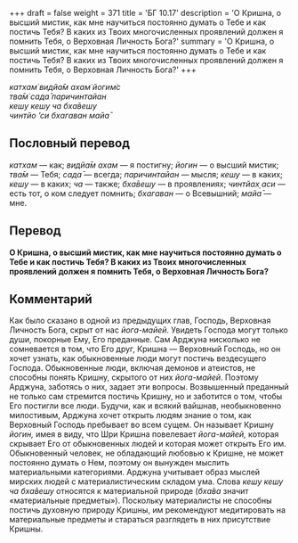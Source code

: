 +++
draft = false
weight = 371
title = 'БГ 10.17'
description = 'О Кришна, о высший мистик, как мне научиться постоянно думать о Тебе и как постичь Тебя? В каких из Твоих многочисленных проявлений должен я помнить Тебя, о Верховная Личность Бога?'
summary = 'О Кришна, о высший мистик, как мне научиться постоянно думать о Тебе и как постичь Тебя? В каких из Твоих многочисленных проявлений должен я помнить Тебя, о Верховная Личность Бога?'
+++

_катхам̇ видйа̄м ахам̇ йогим̇с  
тва̄м̇ сада̄ паричинтайан  
кешу кешу ча бха̄вешу  
чинтйо ’си бхагаван майа̄_

## Пословный перевод

_катхам_ — как; _видйа̄м_ _ахам_ — я постигну; _йогин_ — о высший мистик; _тва̄м_ — Тебя; _сада̄_ — всегда; _паричинтайан_ — мысля; _кешу_ — в каких; _кешу_ — в каких; _ча_ — также; _бха̄вешу_ — в проявлениях; _чинтйах̣_ _аси_ — есть тот, о ком следует помнить; _бхагаван_ — о Всевышний; _майа̄_ — мне.

## Перевод

**О Кришна, о высший мистик, как мне научиться постоянно думать о Тебе и как постичь Тебя? В каких из Твоих многочисленных проявлений должен я помнить Тебя, о Верховная Личность Бога?**

## Комментарий

Как было сказано в одной из предыдущих глав, Господь, Верховная Личность Бога, скрыт от нас _йога-майей_. Увидеть Господа могут только души, покорные Ему, Его преданные. Сам Арджуна нисколько не сомневается в том, что Его друг, Кришна — Верховный Господь, но он хочет узнать, как обыкновенные люди могут постичь вездесущего Господа. Обыкновенные люди, включая демонов и атеистов, не способны понять Кришну, скрытого от них _йога-майей_. Поэтому Арджуна, заботясь о них, задает эти вопросы. Возвышенный преданный не только сам стремится постичь Кришну, но и заботится о том, чтобы Его постигли все люди. Будучи, как и всякий вайшнав, необыкновенно милостивым, Арджуна хочет открыть людям знание о том, как Верховный Господь пребывает во всем сущем. Он называет Кришну _йогин,_ имея в виду, что Шри Кришна повелевает _йога-майей,_ которая скрывает Его от обыкновенных людей и которая может открыть Его им. Обыкновенный человек, не обладающий любовью к Кришне, не может постоянно думать о Нем, поэтому он вынужден мыслить материальными категориями. Арджуна учитывает образ мыслей мирских людей с материалистическим складом ума. Слова _кешу кешу ча бха̄вешу_ относятся к материальной природе (_бха̄ва_ значит «материальные предметы»). Поскольку материалисты не способны постичь духовную природу Кришны, им рекомендуют медитировать на материальные предметы и стараться разглядеть в них присутствие Кришны.
